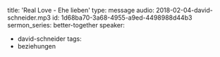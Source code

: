 title: 'Real Love - Ehe lieben'
type: message
audio: 2018-02-04-david-schneider.mp3
id: 1d68ba70-3a68-4955-a9ed-4498988d44b3
sermon_series: better-together
speaker:
  - david-schneider
tags:
  - beziehungen
